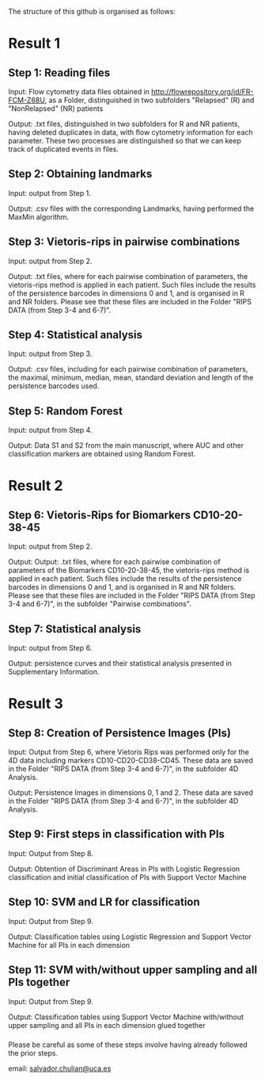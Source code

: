 The structure of this github is organised as follows:

###

# Result 1

## Step 1: Reading files

Input: Flow cytometry data files obtained in http://flowrepository.org/id/FR-FCM-Z68U, as a Folder, distinguished in two subfolders "Relapsed" (R) and "NonRelapsed" (NR) patients

Output: .txt files, distinguished in two subfolders for R and NR patients, having deleted duplicates in data, with flow cytometry information for each parameter. These two processes are distinguished so that we can keep track of duplicated events in files.

## Step 2: Obtaining landmarks

Input: output from Step 1.

Output: .csv files with the corresponding Landmarks, having performed the MaxMin algorithm.

## Step 3: Vietoris-rips in pairwise combinations

Input: output from Step 2.

Output: .txt files, where for each pairwise combination of parameters, the vietoris-rips method is applied in each patient. Such files include the results of the persistence barcodes in dimensions 0 and 1, and is organised in R and NR folders. Please see that these files are included in the Folder "RIPS DATA (from Step 3-4 and 6-7)".

## Step 4: Statistical analysis

Input: output from Step 3.

Output: .csv files, including for each pairwise combination of parameters, the maximal, minimum, median, mean, standard deviation and length of the persistence barcodes used.

## Step 5: Random Forest

Input: output from Step 4.

Output: Data S1 and S2 from the main manuscript, where AUC and other classification markers are obtained using Random Forest.

###

# Result 2

## Step 6: Vietoris-Rips for Biomarkers CD10-20-38-45

Input: output from Step 2.

Output: Output: .txt files, where for each pairwise combination of parameters of the Biomarkers CD10-20-38-45, the vietoris-rips method is applied in each patient. Such files include the results of the persistence barcodes in dimensions 0 and 1, and is organised in R and NR folders. Please see that these files are included in the Folder "RIPS DATA (from Step 3-4 and 6-7)", in the subfolder "Pairwise combinations".

## Step 7: Statistical analysis

Input: output from Step 6.

Output: persistence curves and their statistical analysis presented in Supplementary Information.

###

# Result 3

## Step 8: Creation of Persistence Images (PIs)

Input: Output from Step 6, where Vietoris Rips was performed only for the 4D data including markers CD10-CD20-CD38-CD45. These data are saved in the Folder "RIPS DATA (from Step 3-4 and 6-7)", in the subfolder 4D Analysis. 

Output: Persistence Images in dimensions 0, 1 and 2. These data are saved in the Folder "RIPS DATA (from Step 3-4 and 6-7)", in the subfolder 4D Analysis. 

## Step 9: First steps in classification with PIs

Input: Output from Step 8. 

Output: Obtention of Discriminant Areas in PIs with Logistic Regression classification and initial classification of PIs with Support Vector Machine

## Step 10: SVM and LR for classification

Input: Output from Step 9.

Output: Classification tables using Logistic Regression and Support Vector Machine for all PIs in each dimension

## Step 11: SVM with/without upper sampling and all PIs together

Input: Output from Step 9.

Output: Classification tables using Support Vector Machine with/without upper sampling and all PIs  in each dimension glued together

###

Please be careful as some of these steps involve having already followed the prior steps.

email: salvador.chulian@uca.es
